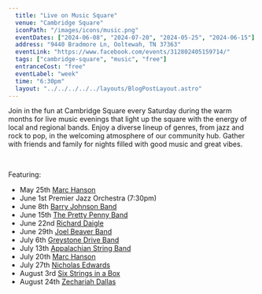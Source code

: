 ```yaml
---
  title: "Live on Music Square"
  venue: "Cambridge Square"
  iconPath: "/images/icons/music.png"
  eventDates: ["2024-06-08", "2024-07-20", "2024-05-25", "2024-06-15"]
  address: "9440 Bradmore Ln, Ooltewah, TN 37363"
  eventLink: "https://www.facebook.com/events/312802405159714/"
  tags: ["cambridge-square", "music", "free"]
  entranceCost: "free"
  eventLabel: "week"
  time: "6:30pm"
  layout: "../../../../../layouts/BlogPostLayout.astro"
---
```


Join in the fun at Cambridge Square every Saturday during the warm months for live music evenings that light up the square with the energy of local and regional bands. Enjoy a diverse lineup of genres, from jazz and rock to pop, in the welcoming atmosphere of our community hub. Gather with friends and family for nights filled with good music and great vibes. 

<br>

Featuring:
- May 25th [Marc Hanson](https://www.facebook.com/MarcHansonMusic/)
- June 1st Premier Jazz Orchestra (7:30pm)
- June 8th [Barry Johnson Band](https://www.barryjohnsonmusic.com/)
- June 15th [The Pretty Penny Band](https://www.facebook.com/theprettypennyband/) 
- June 22nd [Richard Daigle](https://richarddaigle.com/) 
- June 29th [Joel Beaver Band](https://www.joelbeaver.com/)
- July 6th [Greystone Drive Band](https://www.facebook.com/TheGreystoneDriveBand/)
- July 13th [Appalachian String Band](https://www.facebook.com/AppStringBand/)
- July 20th [Marc Hanson](https://www.facebook.com/MarcHansonMusic/)
- July 27th [Nicholas Edwards](https://www.facebook.com/therealnickedwardsbgt/)
- August 3rd [Six Strings in a Box](https://www.facebook.com/p/Six-Strings-A-Box-100063469031414/)
- August 24th [Zechariah Dallas](https://www.zechdallas.com/)








